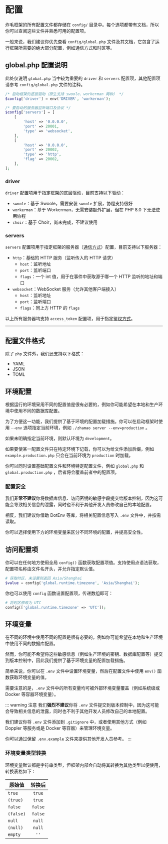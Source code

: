 # 配置

炸毛框架的所有配置文件都存储在 `config/` 目录中。每个选项都带有文档，所以你可以查阅这些文件并熟悉可用的配置项。

一般来说，我们建议你优先查看 `config/global.php` 文件及其文档，它包含了运行框架所需要的绝大部分配置，例如通信方式和时区等。

## global.php 配置说明

此处仅说明 `global.php` 当中较为重要的 `driver` 和 `servers` 配置项，其他配置项请参考 `config/global.php` 文件的注释。

```php
/* 启动框架的底层驱动（原生支持 swoole、workerman 两种） */
$config['driver'] = env('DRIVER', 'workerman');

/* 要启动的服务器监听端口及协议 */
$config['servers'] = [
    [
        'host' => '0.0.0.0',
        'port' => 20001,
        'type' => 'websocket',
    ],
    [
        'host' => '0.0.0.0',
        'port' => 20002,
        'type' => 'http',
        'flag' => 20002,
    ],
];
```

### driver

`driver` 配置项用于指定框架的底层驱动，目前支持以下驱动：

- `swoole`：基于 Swoole，需要安装 `swoole` 扩展，协程支持很好
- `workerman`：基于 Workerman，无需安装额外扩展，但在 PHP 8.0 下无法使用协程
- `choir`：基于 Choir，尚未完成，不建议使用

### servers

`servers` 配置项用于指定框架的服务器（[通信方式](https://12.onebot.dev/connect/)）配置，目前支持以下服务器：

- `http`：基础的 HTTP 服务（监听传入的 HTTP 请求）
    - `host`：监听地址
    - `port`：监听端口
    - `flags`：一个 int 值，用于在事件中获取源于哪一个 HTTP 监听的地址和端口
- `websocket`：WebSocket 服务（允许其他客户端接入）
    - `host`：监听地址
    - `port`：监听端口
    - `flags`：同上方 HTTP 的 `flags`

以上所有服务器均支持 `access_token` 配置项，用于指定[鉴权方式](/components/bot/authorization.md)。

------

## 配置文件格式

除了 `php` 文件外，我们还支持以下格式：

- YAML
- JSON
- TOML

## 环境配置

根据运行的环境采用不同的配置值是很有必要的，例如你可能希望在本地和生产环境中使用不同的数据库配置。

为了方便这一功能，我们提供了基于环境的配置加载措施。你可以在启动框架时使用 `--env`
选项指定当前环境，例如 `./zhamao server --env=production` 。

如果未明确指定当前环境，则默认环境为 `development`。

如果要使某一配置文件只在特定环境下记载，你可以为给文件添加后缀，例如 `example.production.php`
只会在当前环境为 `production` 时加载。

你可以同时设置基础配置文件和环境特定配置文件，例如 `global.php` 和 `global.production.php` ，后者将会覆盖前者中的配置项。

### 配置安全

我们**非常不建议**你将数据库信息、访问密钥的敏感字段提交给版本控制，因为这可能会导致相关信息的泄露，同时也不利于其他开发人员修改自己的本地配置。

相反，我们建议你借助 DotEnv 等库，将相关配置信息写入 `.env` 文件中，并按需读取。

你可以选择使用下方的环境变量来区分不同环境的配置，并提高安全性。

## 访问配置项

你可以在任何地方使用全局 `config()` 函数获取配置项值。支持使用点语法获取，配置项名称由文件名开头，并允许指定默认值。

```php
# 获取时区，未设置则返回 Asia/Shanghai
$value = config('global.runtime.timezone', 'Asia/Shanghai');
```

你也可以使用 `config` 函数设置配置项，传递数组即可：

```php
# 将时区修改为 UTC
config(['global.runtime.timezone' => 'UTC']);
```

## 环境变量

在不同的环境中使用不同的配置是很有必要的，例如你可能希望在本地和生产环境中使用不同的数据库配置。

然而，你可能不希望将这些敏感信息（例如生产环境的密钥、数据库配置等）提交到版本控制中，因此我们提供了基于环境变量的配置加载措施。

简单来说，你可以在 `.env` 文件中设置环境变量，然后在配置文件中使用 `env()` 函数获取环境变量的值。

需要注意的是，`.env` 文件中的所有变量均可被外部环境变量覆盖（例如系统级或 Docker 等容器环境变量）。

::: warning 注意
我们**强烈不建议**你将 `.env` 文件提交到版本控制中，因为这可能会导致相关信息的泄露，同时也不利于其他开发人员修改自己的本地配置。

我们建议你将 `.env` 文件添加到 `.gitignore` 中，或者使用其他方式（例如 Doppler 等服务或是 Docker 等容器）来管理环境变量。

你可以通过保留 `.env.example` 文件来提供其他开发人员参考。
:::

### 环境变量类型转换

环境变量默认都是字符串类型，但框架内部会自动将其转换为其他类型以便使用，转换表格如下：

| 原始值       |   转换后   |
|-----------|:-------:|
| `true`    | `true`  |
| `(true)`  | `true`  |
| `false`   | `false` |
| `(false)` | `false` |
| `null`    | `null`  |
| `(null)`  | `null`  |
| `empty`   |  `''`   |
